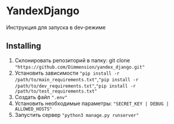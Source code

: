 # YandexDjango
Инструкция для запуска в dev-режиме

## Installing
1. Склонировать репозиторий в папку: git clone ```"https://github.com/Dimmension/yandex_django.git"```
2. Установить зависимости ```"pip install -r /path/to/main_requirements.txt"```,```"pip install -r /path/to/dev_requirements.txt"```,```"pip install -r /path/to/test_requirements.txt"```
3. Создать файл ```".env"```
4. Установить необходимые параметры: ```"SECRET_KEY | DEBUG | ALLOWED_HOSTS"```
5. Запустить сервер ```"python3 manage.py runserver"```